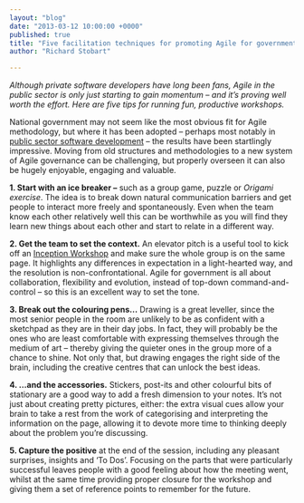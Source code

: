 ```yaml
---
layout: "blog"
date: "2013-03-12 10:00:00 +0000"
published: true
title: "Five facilitation techniques for promoting Agile for government"
author: "Richard Stobart"

---
```


*Although private software developers have long been fans, Agile in the public sector is only just starting to gain momentum – and it’s proving well worth the effort. Here are five tips for running fun, productive workshops.*

National government may not seem like the most obvious fit for Agile methodology, but where it has been adopted – perhaps most notably in [public sector software development](http://www.unboxedconsulting.com/ideas) – the results have been startlingly impressive. Moving from old structures and methodologies to a new system of Agile governance can be challenging, but properly overseen it can also be hugely enjoyable, engaging and valuable.

**1. Start with an ice breaker –** such as a group game, puzzle or *Origami exercise*. The idea is to break down natural communication barriers and get people to interact more freely and spontaneously. Even when the team know each other relatively well this can be worthwhile as you will find they learn new things about each other and start to relate in a different way.

**2. Get the team to set the context.** An elevator pitch is a useful tool to kick off an [Inception Workshop](http://www.unboxedconsulting.com/ideas) and make sure the whole group is on the same page. It highlights any differences in expectation in a light-hearted way, and the resolution is non-confrontational. Agile for government is all about collaboration, flexibility and evolution, instead of top-down command-and-control – so this is an excellent way to set the tone.

**3. Break out the colouring pens...** Drawing is a great leveller, since the most senior people in the room are unlikely to be as confident with a sketchpad as they are in their day jobs. In fact, they will probably be the ones who are least comfortable with expressing themselves through the medium of art – thereby giving the quieter ones in the group more of a chance to shine. Not only that, but drawing engages the right side of the brain, including the creative centres that can unlock the best ideas.

**4. …and the accessories.** Stickers, post-its and other colourful bits of stationary are a good way to add a fresh dimension to your notes. It’s not just about creating pretty pictures, either: the extra visual cues allow your brain to take a rest from the work of categorising and interpreting the information on the page, allowing it to devote more time to thinking deeply about the problem you’re discussing.

**5. Capture the positive** at the end of the session, including any pleasant surprises, insights and ‘To Dos’. Focusing on the parts that were particularly successful leaves people with a good feeling about how the meeting went, whilst at the same time providing proper closure for the workshop and giving them a set of reference points to remember for the future.


